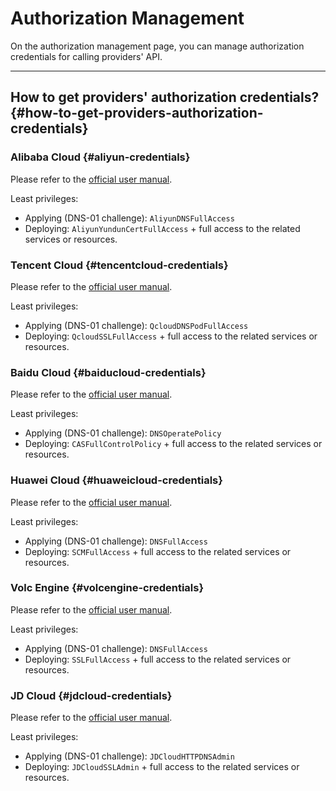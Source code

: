 ﻿# Authorization Management

On the authorization management page, you can manage authorization credentials for calling providers' API.

---

## How to get providers' authorization credentials? {#how-to-get-providers-authorization-credentials}

### Alibaba Cloud {#aliyun-credentials}

Please refer to the [official user manual](https://www.alibabacloud.com/help/en/acr/create-and-obtain-an-accesskey-pair).

Least privileges:

- Applying (DNS-01 challenge): `AliyunDNSFullAccess`
- Deploying: `AliyunYundunCertFullAccess` + full access to the related services or resources.

### Tencent Cloud {#tencentcloud-credentials}

Please refer to the [official user manual](https://cloud.tencent.com/document/product/598/40488?lang=en).

Least privileges:

- Applying (DNS-01 challenge): `QcloudDNSPodFullAccess`
- Deploying: `QcloudSSLFullAccess` + full access to the related services or resources.

### Baidu Cloud {#baiducloud-credentials}

Please refer to the [official user manual](https://intl.cloud.baidu.com/doc/Reference/s/9jwvz2egb-en).

Least privileges:

- Applying (DNS-01 challenge): `DNSOperatePolicy`
- Deploying: `CASFullControlPolicy` + full access to the related services or resources.

### Huawei Cloud {#huaweicloud-credentials}

Please refer to the [official user manual](https://support.huaweicloud.com/intl/en-us/usermanual-ca/ca_01_0003.html).

Least privileges:

- Applying (DNS-01 challenge): `DNSFullAccess`
- Deploying: `SCMFullAccess` + full access to the related services or resources.

### Volc Engine {#volcengine-credentials}

Please refer to the [official user manual](https://www.volcengine.com/docs/6291/65568).

Least privileges:

- Applying (DNS-01 challenge): `DNSFullAccess`
- Deploying: `SSLFullAccess` + full access to the related services or resources.

### JD Cloud {#jdcloud-credentials}

Please refer to the [official user manual](https://docs.jdcloud.com/en/account-management/accesskey-management).

Least privileges:

- Applying (DNS-01 challenge): `JDCloudHTTPDNSAdmin`
- Deploying: `JDCloudSSLAdmin` + full access to the related services or resources.
